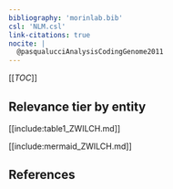 ```yaml
---
bibliography: 'morinlab.bib'
csl: 'NLM.csl'
link-citations: true
nocite: |
  @pasqualucciAnalysisCodingGenome2011
---
```


[[_TOC_]]




## Relevance tier by entity

[[include:table1_ZWILCH.md]]


[[include:mermaid_ZWILCH.md]]

## References


